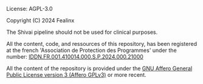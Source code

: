 License: AGPL-3.0

Copyright (C) 2024 Fealinx

The Shivai pipeline should not be used for clinical purposes.

All the content, code, and ressources of this repository, has been registered at the french 'Association de Protection des Programmes' under the number:  [IDDN.FR.001.410014.000.S.P.2024.000.21000](https://secure2.iddn.org/app.server/certificate/?sn=2024410014000&key=25dae5f5f3fc7b77d5018285173dc2b184d9358e091bbd1fe3e0be955306d7ee&lang=fr)

All the content of the repository is provided under  the [GNU Affero General Public License version 3 (Affero GPLv3)](https://www.gnu.org/licenses/agpl-3.0.html) or more recent.